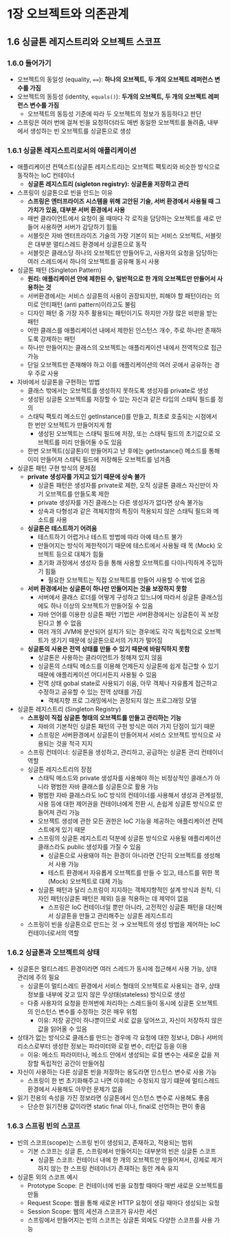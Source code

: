 # 1장 오브젝트와 의존관계

## 1.6 싱글톤 레지스트리와 오브젝트 스코프

### 1.6.0 들어가기

- 오브젝트의 동일성 (equality, `==`):  **하나의 오브젝트, 두 개의 오브젝트 레퍼런스 변수를 가짐**
- 오브젝트의 동등성 (identity, `equals()`): **두개의 오브젝트, 두 개의 오브젝트 레퍼런스 변수를 가짐**
    - 오브젝트의 동등성 기준에 따라 두 오브젝트의 정보가 동등하다고 판단
- 스프링은 여러 번에 걸쳐 빈을 요청하더라도 매번 동일한 오브젝트를 돌려줌, 내부에서 생성하는 빈 오브젝트를 싱글톤으로 생성

### 1.6.1 싱글톤 레지스트리로서의 애플리케이션

- 애플리케이션 컨텍스트(싱글톤 레지스트리)는 오브젝트 팩토리와 비슷한 방식으로 동작하는 IoC 컨테이너
    - **싱글톤 레지스트리 (sigleton registry): 싱글톤을 저장하고 관리**
- 스프링이 싱글톤으로 빈을 만드는 이유
    - **스프링은 엔터프라이즈 시스템을 위해 고안된 기술, 서버 환경에서 사용될 때 그 가치가 있음, 대부분 서버 환경에서 사용**
    - 매번 클라이언트에서 요청이 올 때마다 각 로직을 담당하는 오브젝트를 새로 만들어 사용하면 서버가 감당하기 힘듦
    - 서블릿은 자바 엔터프라이즈 기술의 가장 기본이 되는 서비스 오브젝트, 서블릿은 대부분 멀티스레드 환경에서 싱글톤으로 동작
    - 서블릿은 클래스당 하나의 오브젝트만 만들어두고, 사용자의 요청을 담당하는 여러 스레드에서 하나의 오브젝트를 공유해 동시 사용
- 싱글톤 패턴 (Singleton Pattern)
    - **원리: 애플리케이션 안에 제한된 수, 일반적으로 한 개의 오브젝트만 만들어서 사용하는 것**
    - 서버환경에서는 서비스 싱글톤의 사용이 권장되지만, 피해야 할 패턴이라는 의미로 안티패턴 (anti pattern)이라고도 불림
    - 디자인 패턴 중 가장 자주 활용되는 패턴이기도 하지만 가장 많은 비판을 받는 패턴
    - 어떤 클래스를 애플리케이션 내에서 제한된 인스턴스 개수, 주로 하나만 존재하도록 강제하는 패턴
    - 하나만 만들어지는 클래스의 오브젝트는 애플리케이션 내에서 전역적으로 접근 가능
    - 단일 오브젝트만 존재해야 하고 이를 애플리케이션의 여러 곳에서 공유하는 경우 주로 사용
- 자바에서 싱글톤을 구현하는 방법
    - 클래스 밖에서는 오브젝트를 생성하지 못하도록 생성자를 private로 생성
    - 생성된 싱글톤 오브젝트를 저장할 수 있는 자신과 같은 타입의 스태틱 필드를 정의
    - 스태틱 팩토리 메소드인 getInstance()를 만들고, 최초로 호출되는 시점에서 한 번만 오브젝트가 만들어지게 함
        - 생성된 오브젝트는 스태틱 필드에 저장, 또는 스태틱 필드의 초기값으로 오브젝트를 미리 만들어둘 수도 있음
    - 한번 오브젝트(싱글톤)이 만들어지고 난 후에는 getInstance() 메소드를 통해 이미 만들어져 스태틱 필드에 저장해둔 오브젝트를 넘겨줌
- 싱글톤 패턴 구현 방식의 문제점
    - **private 생성자를 가지고 있기 때문에 상속 불가**
        - 싱글톤 패턴은 생성자를 private로 제한, 오직 싱글톤 클래스 자신만이 자기 오브젝트를 만들도록 제한
        - private 생성자를 가진 클래스는 다른 생성자가 없다면 상속 불가능
        - 상속과 다형성과 같은 객체지향의 특징이 적용되지 않은 스태틱 필드와 메소드를 사용
    - **싱글톤은 테스트하기 어려움**
        - 테스트하기 어렵거나 테스트 방법에 따라 아예 테스트 불가
        - 만들어지는 방식이 제한적이기 때문에 테스트에서 사용될 때 목 (Mock) 오브젝트 등으로 대체가 힘듦
        - 초기화 과정에서 생성자 등을 통해 사용할 오브젝트를 다이나믹하게 주입하기 힘듦
            - 필요한 오브젝트는 직접 오브젝트를 만들어 사용할 수 밖에 없음
    - **서버 환경에서는 싱글톤이 하나만 만들어지는 것을 보장하지 못함**
        - 서버에서 클래스 로더를 어떻게 구성하고 있느냐에 따라서 싱글톤 클래스임에도 하나 이상의 오브젝트가 만들어질 수 있음
        - 자바 언어를 이용한 싱글톤 패턴 기법은 서버환경에서는 싱글톤이 꼭 보장된다고 볼 수 없음
        - 여러 개의 JVM에 분산되어 설치가 되는 경우에도 각각 독립적으로 오브젝트가 생기기 때문에 싱글톤으로서의 가치가 떨어짐
    - **싱글톤의 사용은 전역 상태를 만들 수 있기 때문에 바람직하지 못함**
        - 싱글톤은 사용하는 클라이언트가 정해져 있지 않음
        - 싱글톤의 스태틱 메소드를 이용해 언제든지 싱글톤에 쉽게 접근할 수 있기 때문에 애플리케이션 어디서든지 사용될 수 있음
        - 전역 상태 gobal state로 사용되기 쉬움, 아무 객체나 자유롭게 접근하고 수정하고 공유할 수 있는 전역 상태를 가짐
            - 객체지향 프로 그래밍에서는 권장되지 않는 프로그래밍 모델
- 싱글톤 레지스트리 (Singleton Registry)
    - **스프링이 직접 싱글톤 형태의 오브젝트를 만들고 관리하는 기능**
        - 자바의 기본적인 싱글톤 패턴의 구현 방식은 여러 가지 단점이 있기 때문
        - 스프링은 서버환경에서 싱글톤이 만들어져서 서비스 오브젝트 방식으로 사용되는 것을 적극 지지
    - 스프링 컨테이너: 싱글톤을 생성하고, 관리하고, 공급하는 싱글톤 관리 컨테이너 역할
    - 싱글톤 레지스트리의 장점
        - 스태틱 메소드와 private 생성자를 사용해야 하는 비정상적인 클래스가 아니라 평범한 자바 클래스를 싱글톤으로 활용 가능
        - 평범한 자바 클래스라도 IoC 방식의 컨테이너를 사용해서 생성과 관계설정, 사용 등에 대한 제어권을 컨테이너에게 전환 시, 손쉽게 싱글톤 방식으로 만들어져 관리 가능
        - 오브젝트 생성에 관한 모든 권한은 IoC 기능을 제공하는 애플리케이션 컨텍스트에게 있기 때문
        - 스프링의 싱글톤 레지스트리 덕분에 싱글톤 방식으로 사용될 애플리케이션 클래스라도 public 생성자를 가질 수 있음
            - 싱글톤으로 사용돼야 하는 환경이 아니라면 간단히 오브젝트를 생성해서 사용 가능
            - 테스트 환경에서 자유롭게 오브젝트를 만들 수 있고, 테스트를 위한 목(Mock) 오브젝트로 대체 가능
        - 싱글톤 패턴과 달리 스프링이 지지하는 객체지향적인 설계 방식과 원칙, 디자인 패턴(싱글톤 패턴은 제외) 등을 적용하는 데 제약이 없음
            - 스프링은 IoC 컨테이너일 뿐만 아니라, 고전적인 싱글톤 패턴을 대신해서 싱글톤을 만들고 관리해주는 싱글톤 레지스트리
    - 스프링이 빈을 싱글톤으로 만드는 것 → 오브젝트의 생성 방법을 제어하는 IoC 컨테이너로서의 역할

### 1.6.2 싱글톤과 오브젝트의 상태

- 싱글톤은 멀티스레드 환경이라면 여러 스레드가 동시에 접근해서 사용 가능, 상태 관리에 주의 필요
    - 싱글톤이 멀티스레드 환경에서 서비스 형태의 오브젝트로 사용되는 경우, 상태정보를 내부에 갖고 있지 않은 무상태(stateless) 방식으로 생성
    - 다중 사용자의 요청을 한꺼번에 처리하는 스레드들이 동시에 싱글톤 오브젝트의 인스턴스 변수를 수정하는 것은 매우 위험
        - 이유: 저장 공간이 하나뿐이므로 서로 값을 덮어쓰고, 자신이 저장하지 않은 값을 읽어올 수 있음
- 상태가 없는 방식으로 클래스를 만드는 경우에 각 요청에 대한 정보나, DB나 서버의 리소스로부터 생성한 정보는 파라미터와 로컬 변수, 리턴값 등을 이용
    - 이유: 메소드 파라미터나, 메소드 안에서 생성되는 로컬 변수는 새로운 값을 저장할 독립적인 공간이 만들어짐
- 자신이 사용하는 다른 싱글톤 빈을 저장하는 용도라면 인스턴스 변수로 사용 가능
    - 스프링이 한 번 초기화해주고 나면 이후에는 수정되지 않기 떄문에 멀티스레드 환경에서 사용해도 아무런 문제가 없음
- 읽기 전용의 속성을 가진 정보라면 싱글톤에서 인스턴스 변수로 사용해도 좋음
    - 단순한 읽기전용 값이라면 static final 이나, final로 선언하는 편이 좋음

### 1.6.3 스프링 빈의 스코프

- 빈의 스코프(scope)는 스프링 빈이 생성되고, 존재하고, 적용되는 범위
    - 기본 스코프는 싱글 톤, 스프링에서 만들어지는 대부분의 빈은 싱글톤 스코프
        - 싱글톤 스코프: 컨테이너 내에 한 개의 오브젝트만 만들어져서, 강제로 제거 하지 않는 한 스프링 컨테이너가 존재하는 동안 계속 유지
- 싱글톤 외의 스코프 예시
    - Prototype Scope: 은 컨테이너에 빈을 요청할 때마다 매번 새로운 오브젝트를 만듦
    - Request Scope: 웹을 통해 새로운 HTTP 요청이 생길 때마다 생성되는 요청 
    - Session Scope: 웹의 세션과 스코프가 유사한 세션 
    - 스프링에서 만들어지는 빈의 스코프는 싱글톤 외에도 다양한 스코프를 사용 가능